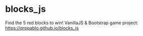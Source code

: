 # blocks_js
Find the 5 red blocks to win! VanillaJS &amp; Bootstrap game project: https://qrppablo.github.io/blocks_js
